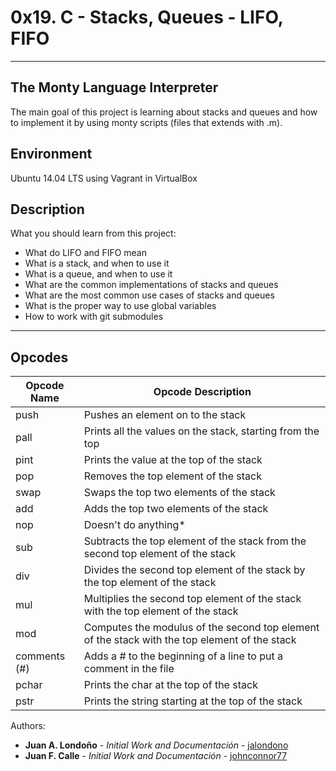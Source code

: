 # 0x19. C - Stacks, Queues - LIFO, FIFO

---
## The Monty Language Interpreter
The main goal of this project is learning about stacks and queues and how to implement it by using monty scripts (files that extends with .m).

## Environment
Ubuntu 14.04 LTS using Vagrant in VirtualBox

## Description
What you should learn from this project:

* What do LIFO and FIFO mean
* What is a stack, and when to use it
* What is a queue, and when to use it
* What are the common implementations of stacks and queues
* What are the most common use cases of stacks and queues
* What is the proper way to use global variables
* How to work with git submodules
---

## Opcodes 

|  Opcode Name  | Opcode Description |
|-------------- |------------------- |
| push          | Pushes an element on to the stack |
| pall          | Prints all the values on the stack, starting from the top |
| pint          | Prints the value at the top of the stack |
| pop           | Removes the top element of the stack |
| swap          | Swaps the top two elements of the stack |
| add           | Adds the top two elements of the stack |
| nop           | Doesn't do anything* |
| sub           | Subtracts the top element of the stack from the second top element of the stack |
| div           | Divides the second top element of the stack by the top element of the stack |
| mul           | Multiplies the second top element of the stack with the top element of the stack |
| mod           | Computes the modulus of the second top element of the stack with the top element of the stack |
| comments (#)  | Adds a # to the beginning of a line to put a comment in the file |
| pchar         | Prints the char at the top of the stack |
| pstr          | Prints the string starting at the top of the stack |


Authors:
* **Juan A. Londoño** - *Initial Work and Documentación* - [jalondono](https://github.com/jalondono)
* **Juan F. Calle** - *Initial Work and Documentación* - [johnconnor77](https://github.com/johnconnor77)
